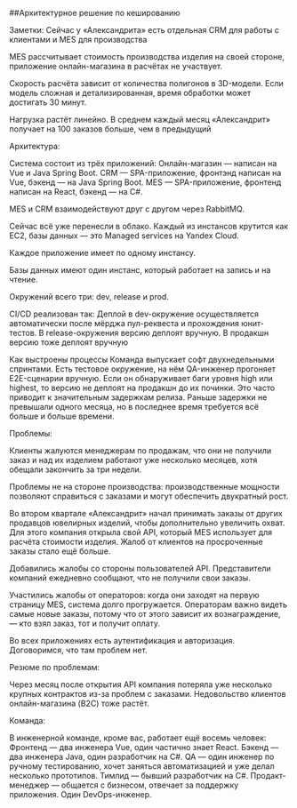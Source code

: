 ##Архитектурное решение по кешированию

Заметки:
Сейчас у «Александрита» есть отдельная CRM для работы с клиентами и MES для производства

MES рассчитывает стоимость производства изделия на своей стороне, приложение онлайн-магазина в расчётах не участвует.

Скорость расчёта зависит от количества полигонов в 3D-модели. Если модель сложная и детализированная, время обработки может достигать 30 минут.

Нагрузка растёт линейно. В среднем каждый месяц «Александрит» получает на 100 заказов больше, чем в предыдущий

Архитектура:

Система состоит из трёх приложений:
Онлайн-магазин — написан на Vue и Java Spring Boot.
CRM — SPA-приложение, фронтэнд написан на Vue, бэкенд — на Java Spring Boot.
MES — SPA-приложение, фронтенд написан на React, бэкенд — на C#.

MES и CRM взаимодействуют друг с другом через RabbitMQ.


 




Сейчас всё уже перенесли в облако. Каждый из инстансов крутится как EC2, базы данных — это Managed services на Yandex Cloud.

 Каждое приложение имеет по одному инстансу.

 Базы данных имеют один инстанс, который работает на запись и на чтение.
 
 Окружений всего три: dev, release и prod.
 
 CI/CD реализован так:
Деплой в dev-окружение осуществляется автоматически после мёрджа пул-реквеста и прохождения юнит-тестов.
В release-окружения версию деплоят вручную.
В продакшн версию тоже деплоят вручную

Как выстроены процессы
Команда выпускает софт двухнедельными спринтами. Есть тестовое окружение, на нём QA-инженер прогоняет E2E-сценарии вручную. Если он обнаруживает баги уровня high или highest, то версию не деплоят на продакшн до их починки. Это часто приводит к значительным задержкам релиза. Раньше задержки не превышали одного месяца, но в последнее время требуется всё больше и больше времени.





Проблемы:

Клиенты жалуются менеджерам по продажам, что они не получили заказ и над их изделием работают уже несколько месяцев, хотя обещали закончить за три недели. 

Проблемы не на стороне производства: производственные мощности позволяют справиться с заказами и могут обеспечить двукратный рост.

Во втором квартале «Александрит» начал принимать заказы от других продавцов ювелирных изделий, чтобы дополнительно увеличить охват. Для этого компания открыла свой API, который MES использует для расчёта стоимости изделия.  Жалоб от клиентов на просроченные заказы стало ещё больше.

Добавились жалобы со стороны пользователей API. Представители компаний ежедневно сообщают, что не получили свои заказы.

Участились жалобы от операторов: когда они заходят на первую страницу MES, система долго прогружается. Операторам важно видеть самые новые заказы, потому что от этого зависит их вознаграждение, — кто взял заказ, тот и получит оплату.



Во всех приложениях есть аутентификация и авторизация. Договоримся, что там проблем нет. 

Резюме по проблемам:

Через месяц после открытия API компания потеряла уже несколько крупных контрактов из-за проблем с заказами. Недовольство клиентов онлайн-магазина (B2C) тоже растёт. 

Команда:

В инженерной команде, кроме вас, работает ещё восемь человек:
Фронтенд — два инженера Vue, один частично знает React.
Бэкенд — два инженера Java, один разработчик на C#.
QA — один инженер по ручному тестированию, хочет заняться автоматизацией и уже делал несколько прототипов.
Тимлид — бывший разработчик на C#.
Продакт-менеджер — общается с бизнесом, отвечает за поддержку приложения.
Один DevOps-инженер.